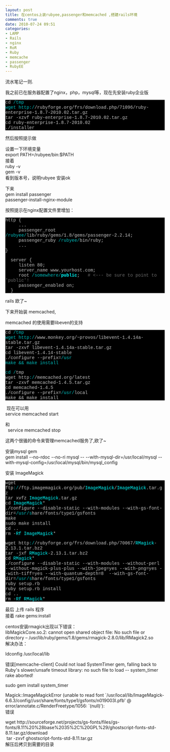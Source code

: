 ```yaml
---
layout: post
title: 在centos上装rubyee,passenger和memcached ,搭建rails环境
comments: true
date: 2010-07-24 09:51
categories:
- LAMP
- Rails
- nginx
- RoR
- Ruby
- memcache
- passenger
- RubyEE
---
```


<p>流水笔记一则.</p>
<p>我之前已在服务器配置了nginx，php，mysql等，现在先安装ruby企业版</p>
<div class="source" style='font-family: "[object HTMLOptionElement]","Consolas","Lucida Console","Courier New"; color: #c0c0c0; background-color: #000000;'>
<span style="color: #c0c0c0;">cd</span><span style="color: #00bbbb;"> /tmp</span><br /><span style="color: #00bbbb;">wget http:/</span><span style="color: #c0c0c0;">/</span><span style="color: #c0c0c0;">rubyforge</span><span style="color: #c0c0c0;">.</span><span style="color: #c0c0c0;">org</span><span style="color: #c0c0c0;">/</span><span style="color: #c0c0c0;">frs</span><span style="color: #c0c0c0;">/</span><span style="color: #c0c0c0;">download</span><span style="color: #c0c0c0;">.</span><span style="color: #c0c0c0;">php</span><span style="color: #c0c0c0;">/</span><span style="color: #c0c0c0;">71096</span><span style="color: #c0c0c0;">/</span><span style="color: #c0c0c0;">ruby</span><span style="color: #c0c0c0;">-</span><span style="color: #c0c0c0;">enterprise</span><span style="color: #c0c0c0;">-</span><span style="color: #c0c0c0;">1</span><span style="color: #c0c0c0;">.</span><span style="color: #c0c0c0;">8</span><span style="color: #c0c0c0;">.</span><span style="color: #c0c0c0;">7</span><span style="color: #c0c0c0;">-</span><span style="color: #c0c0c0;">2010</span><span style="color: #c0c0c0;">.</span><span style="color: #c0c0c0;">02</span><span style="color: #c0c0c0;">.</span><span style="color: #c0c0c0;">tar</span><span style="color: #c0c0c0;">.</span><span style="color: #c0c0c0;">gz</span><br /><span style="color: #c0c0c0;">tar</span> <span style="color: #c0c0c0;">-</span><span style="color: #c0c0c0;">xzvf</span> <span style="color: #c0c0c0;">ruby</span><span style="color: #c0c0c0;">-</span><span style="color: #c0c0c0;">enterprise</span><span style="color: #c0c0c0;">-</span><span style="color: #c0c0c0;">1</span><span style="color: #c0c0c0;">.</span><span style="color: #c0c0c0;">8</span><span style="color: #c0c0c0;">.</span><span style="color: #c0c0c0;">7</span><span style="color: #c0c0c0;">-</span><span style="color: #c0c0c0;">2010</span><span style="color: #c0c0c0;">.</span><span style="color: #c0c0c0;">02</span><span style="color: #c0c0c0;">.</span><span style="color: #c0c0c0;">tar</span><span style="color: #c0c0c0;">.</span><span style="color: #c0c0c0;">gz</span><br /><span style="color: #c0c0c0;">cd</span> <span style="color: #c0c0c0;">ruby</span><span style="color: #c0c0c0;">-</span><span style="color: #c0c0c0;">enterprise</span><span style="color: #c0c0c0;">-</span><span style="color: #c0c0c0;">1</span><span style="color: #c0c0c0;">.</span><span style="color: #c0c0c0;">8</span><span style="color: #c0c0c0;">.</span><span style="color: #c0c0c0;">7</span><span style="color: #c0c0c0;">-</span><span style="color: #c0c0c0;">2010</span><span style="color: #c0c0c0;">.</span><span style="color: #c0c0c0;">02</span><br /><span style="color: #c0c0c0;">.</span><span style="color: #c0c0c0;">/installer</span>
</div>
<p>然后按照提示做</p>
<p><!--more--></p>
<p>设置一下环境变量 <br />export PATH=/rubyee/bin:$PATH<br />接着<br />ruby -v<br />gem -v<br />看到版本号，说明rubyee 安装ok</p>
<p>下来<br />gem install passenger<br />passenger-install-nginx-module</p>
<p>按照提示在nginx配置文件里增加：</p>
<div class="source" style='font-family: "[object HTMLOptionElement]","Consolas","Lucida Console","Courier New"; color: #c0c0c0; background-color: #000000;'>
<p><span style="color: #c0c0c0;">http</span> <span style="color: #c0c0c0;">{</span><br />     <span style="color: #c0c0c0;">.</span><span style="color: #c0c0c0;">.</span><span style="color: #c0c0c0;">.</span><br />     <span style="color: #c0c0c0;">passenger_root</span><span style="color: #00bbbb;"> /rubyee/</span><span style="color: #c0c0c0;">lib</span><span style="color: #c0c0c0;">/</span><span style="color: #c0c0c0;">ruby</span><span style="color: #c0c0c0;">/</span><span style="color: #c0c0c0;">gems</span><span style="color: #c0c0c0;">/</span><span style="color: #c0c0c0;">1</span><span style="color: #c0c0c0;">.</span><span style="color: #c0c0c0;">8</span><span style="color: #c0c0c0;">/</span><span style="color: #c0c0c0;">gems</span><span style="color: #c0c0c0;">/</span><span style="color: #c0c0c0;">passenger</span><span style="color: #c0c0c0;">-</span><span style="color: #c0c0c0;">2</span><span style="color: #c0c0c0;">.</span><span style="color: #c0c0c0;">2</span><span style="color: #c0c0c0;">.</span><span style="color: #c0c0c0;">14</span>;<br />     <span style="color: #c0c0c0;">passenger_ruby</span><span style="color: #00bbbb;"> /rubyee/</span><span style="color: #c0c0c0;">bin</span><span style="color: #c0c0c0;">/</span><span style="color: #c0c0c0;">ruby</span>;<br />     <span style="color: #c0c0c0;">.</span><span style="color: #c0c0c0;">.</span><span style="color: #c0c0c0;">.</span><br /><span style="color: #c0c0c0;">}</span></p>
<p>  <span style="color: #c0c0c0;">server</span> <span style="color: #c0c0c0;">{</span><br />     <span style="color: #c0c0c0;">listen</span> <span style="color: #c0c0c0;">80</span>;<br />     <span style="color: #c0c0c0;">server_name</span> <span style="color: #c0c0c0;">www</span><span style="color: #c0c0c0;">.</span><span style="color: #c0c0c0;">yourhost</span><span style="color: #c0c0c0;">.</span><span style="color: #c0c0c0;">com</span>;<br />     <span style="color: #c0c0c0;">root</span><span style="color: #00bbbb;"> /somewhere/</span><span style="color: #00ffff; font-weight: bold;">public</span>;   <span style="color: #696969;"># &lt;--- be sure to point to 'public'!</span><br />     <span style="color: #c0c0c0;">passenger_enabled</span> <span style="color: #c0c0c0;">on</span>;<br />  <span style="color: #c0c0c0;">}</span></p>
</div>
<p>rails 欧了~</p>
<p>下来开始装 memcached,</p>
<p>memcached 的使用需要libeven的支持</p>
<div class="source" style='font-family: "[object HTMLOptionElement]","Consolas","Lucida Console","Courier New"; color: #c0c0c0; background-color: #000000;'>
<p><span style="color: #c0c0c0;">cd</span><span style="color: #00bbbb;"> /tmp</span><br /><span style="color: #00bbbb;">wget http:/</span><span style="color: #c0c0c0;">/</span><span style="color: #c0c0c0;">www</span><span style="color: #c0c0c0;">.</span><span style="color: #c0c0c0;">monkey</span><span style="color: #c0c0c0;">.</span><span style="color: #c0c0c0;">org</span><span style="color: #c0c0c0;">/~</span><span style="color: #c0c0c0;">provos</span><span style="color: #c0c0c0;">/</span><span style="color: #c0c0c0;">libevent</span><span style="color: #c0c0c0;">-</span><span style="color: #c0c0c0;">1</span><span style="color: #c0c0c0;">.</span><span style="color: #c0c0c0;">4</span><span style="color: #c0c0c0;">.</span><span style="color: #c0c0c0;">14</span><span style="color: #c0c0c0;">a</span><span style="color: #c0c0c0;">-</span><span style="color: #c0c0c0;">stable</span><span style="color: #c0c0c0;">.</span><span style="color: #c0c0c0;">tar</span><span style="color: #c0c0c0;">.</span><span style="color: #c0c0c0;">gz</span><br /><span style="color: #c0c0c0;">tar</span> <span style="color: #c0c0c0;">-</span><span style="color: #c0c0c0;">zxvf</span> <span style="color: #c0c0c0;">libevent</span><span style="color: #c0c0c0;">-</span><span style="color: #c0c0c0;">1</span><span style="color: #c0c0c0;">.</span><span style="color: #c0c0c0;">4</span><span style="color: #c0c0c0;">.</span><span style="color: #c0c0c0;">14</span><span style="color: #c0c0c0;">a</span><span style="color: #c0c0c0;">-</span><span style="color: #c0c0c0;">stable</span><span style="color: #c0c0c0;">.</span><span style="color: #c0c0c0;">tar</span><span style="color: #c0c0c0;">.</span><span style="color: #c0c0c0;">gz</span><br /><span style="color: #c0c0c0;">cd</span> <span style="color: #c0c0c0;">libevent</span><span style="color: #c0c0c0;">-</span><span style="color: #c0c0c0;">1</span><span style="color: #c0c0c0;">.</span><span style="color: #c0c0c0;">4</span><span style="color: #c0c0c0;">.</span><span style="color: #c0c0c0;">14</span><span style="color: #c0c0c0;">-</span><span style="color: #c0c0c0;">stable</span><br /><span style="color: #c0c0c0;">.</span><span style="color: #c0c0c0;">/configure</span> <span style="color: #c0c0c0;">--</span><span style="color: #c0c0c0;">prefix</span><span style="color: #c0c0c0;">=</span><span style="color: #00bbbb;">/usr</span><br /><span style="color: #00bbbb;">make &amp;&amp; make install</span></p>
<p><span style="color: #00bbbb;">cd /</span><span style="color: #c0c0c0;">tmp</span><br /><span style="color: #c0c0c0;">wget</span> <span style="color: #c0c0c0;">http</span><span style="color: #00bbbb;">:/</span><span style="color: #c0c0c0;">/</span><span style="color: #c0c0c0;">memcached</span><span style="color: #c0c0c0;">.</span><span style="color: #c0c0c0;">org</span><span style="color: #c0c0c0;">/</span><span style="color: #c0c0c0;">latest</span><br /><span style="color: #c0c0c0;">tar</span> <span style="color: #c0c0c0;">-</span><span style="color: #c0c0c0;">zxvf</span> <span style="color: #c0c0c0;">memcached</span><span style="color: #c0c0c0;">-</span><span style="color: #c0c0c0;">1</span><span style="color: #c0c0c0;">.</span><span style="color: #c0c0c0;">4</span><span style="color: #c0c0c0;">.</span><span style="color: #c0c0c0;">5</span><span style="color: #c0c0c0;">.</span><span style="color: #c0c0c0;">tar</span><span style="color: #c0c0c0;">.</span><span style="color: #c0c0c0;">gz</span><br /><span style="color: #c0c0c0;">cd</span> <span style="color: #c0c0c0;">memcached</span><span style="color: #c0c0c0;">-</span><span style="color: #c0c0c0;">1</span><span style="color: #c0c0c0;">.</span><span style="color: #c0c0c0;">4</span><span style="color: #c0c0c0;">.</span><span style="color: #c0c0c0;">5</span><br /><span style="color: #c0c0c0;">.</span><span style="color: #c0c0c0;">/configure</span> <span style="color: #c0c0c0;">--</span><span style="color: #c0c0c0;">prefix</span><span style="color: #c0c0c0;">=</span><span style="color: #00bbbb;">/usr/</span><span style="color: #c0c0c0;">local</span><br /><span style="color: #c0c0c0;">make</span> <span style="color: #c0c0c0;">&amp;&amp;</span> <span style="color: #c0c0c0;">make</span> <span style="color: #c0c0c0;">install</span></p>
</div>
<p> 现在可以用<br />service memcached start  </p>
<p>和<br />  service memcached stop  </p>
<p>这两个很骚的命令来管理memcached服务了,欧了~</p>
<p>安装mysql gem<br />gem install --no-rdoc --no-ri mysql -- --with-mysql-dir=/usr/local/mysql --with-mysql-config=/usr/local/mysql/bin/mysql_config</p>
<p>安装 ImageMagick</p>
<div class="source" style='font-family: "[object HTMLOptionElement]","Consolas","Lucida Console","Courier New"; color: #c0c0c0; background-color: #000000;'>
<p><span style="color: #c0c0c0;">wget</span> <span style="color: #c0c0c0;">ftp</span><span style="color: #00bbbb;">:/</span><span style="color: #c0c0c0;">/</span><span style="color: #c0c0c0;">ftp</span><span style="color: #c0c0c0;">.</span><span style="color: #c0c0c0;">imagemagick</span><span style="color: #c0c0c0;">.</span><span style="color: #c0c0c0;">org</span><span style="color: #c0c0c0;">/</span><span style="color: #c0c0c0;">pub</span><span style="color: #c0c0c0;">/</span><span style="color: #00ffff;">ImageMagick</span><span style="color: #c0c0c0;">/</span><span style="color: #00ffff;">ImageMagick</span><span style="color: #c0c0c0;">.</span><span style="color: #c0c0c0;">tar</span><span style="color: #c0c0c0;">.</span><span style="color: #c0c0c0;">gz</span><br /><span style="color: #c0c0c0;">tar</span> <span style="color: #c0c0c0;">xvfz</span> <span style="color: #00ffff;">ImageMagick</span><span style="color: #c0c0c0;">.</span><span style="color: #c0c0c0;">tar</span><span style="color: #c0c0c0;">.</span><span style="color: #c0c0c0;">gz</span><br /><span style="color: #c0c0c0;">cd</span> <span style="color: #00ffff;">ImageMagick</span><span style="color: #c0c0c0;">*</span><br /><span style="color: #c0c0c0;">.</span><span style="color: #c0c0c0;">/configure</span> <span style="color: #c0c0c0;">--</span><span style="color: #c0c0c0;">disable</span><span style="color: #c0c0c0;">-</span><span style="color: #c0c0c0;">static</span> <span style="color: #c0c0c0;">--</span><span style="color: #c0c0c0;">with</span><span style="color: #c0c0c0;">-</span><span style="color: #c0c0c0;">modules</span> <span style="color: #c0c0c0;">--</span><span style="color: #c0c0c0;">with</span><span style="color: #c0c0c0;">-</span><span style="color: #c0c0c0;">gs</span><span style="color: #c0c0c0;">-</span><span style="color: #c0c0c0;">font</span><span style="color: #c0c0c0;">-</span><span style="color: #c0c0c0;">dir</span><span style="color: #c0c0c0;">=</span><span style="color: #00bbbb;">/usr/s</span><span style="color: #c0c0c0;">hare</span><span style="color: #c0c0c0;">/</span><span style="color: #c0c0c0;">fonts</span><span style="color: #c0c0c0;">/</span><span style="color: #c0c0c0;">type1</span><span style="color: #c0c0c0;">/</span><span style="color: #c0c0c0;">gsfonts</span><br /><span style="color: #c0c0c0;">make</span><br /><span style="color: #c0c0c0;">sudo</span> <span style="color: #c0c0c0;">make</span> <span style="color: #c0c0c0;">install</span><br /><span style="color: #c0c0c0;">cd</span> <span style="color: #c0c0c0;">.</span><span style="color: #c0c0c0;">.</span><br /><span style="color: #c0c0c0;">rm</span> <span style="color: #c0c0c0;">-</span><span style="color: #00ffff;">Rf</span> <span style="color: #00ffff;">ImageMagick</span><span style="color: #c0c0c0;">*</span></p>
<p><span style="color: #c0c0c0;">wget</span> <span style="color: #c0c0c0;">http</span><span style="color: #00bbbb;">:/</span><span style="color: #c0c0c0;">/</span><span style="color: #c0c0c0;">rubyforge</span><span style="color: #c0c0c0;">.</span><span style="color: #c0c0c0;">org</span><span style="color: #c0c0c0;">/</span><span style="color: #c0c0c0;">frs</span><span style="color: #c0c0c0;">/</span><span style="color: #c0c0c0;">download</span><span style="color: #c0c0c0;">.</span><span style="color: #c0c0c0;">php</span><span style="color: #c0c0c0;">/</span><span style="color: #c0c0c0;">70067</span><span style="color: #c0c0c0;">/</span><span style="color: #00ffff;">RMagick</span><span style="color: #c0c0c0;">-</span><span style="color: #c0c0c0;">2</span><span style="color: #c0c0c0;">.</span><span style="color: #c0c0c0;">13</span><span style="color: #c0c0c0;">.</span><span style="color: #c0c0c0;">1</span><span style="color: #c0c0c0;">.</span><span style="color: #c0c0c0;">tar</span><span style="color: #c0c0c0;">.</span><span style="color: #c0c0c0;">bz2</span><br /><span style="color: #c0c0c0;">tar</span> <span style="color: #c0c0c0;">-</span><span style="color: #c0c0c0;">jxf</span> <span style="color: #00ffff;">RMagick</span><span style="color: #c0c0c0;">-</span><span style="color: #c0c0c0;">2</span><span style="color: #c0c0c0;">.</span><span style="color: #c0c0c0;">13</span><span style="color: #c0c0c0;">.</span><span style="color: #c0c0c0;">1</span><span style="color: #c0c0c0;">.</span><span style="color: #c0c0c0;">tar</span><span style="color: #c0c0c0;">.</span><span style="color: #c0c0c0;">bz2</span><br /><span style="color: #c0c0c0;">cd</span> <span style="color: #00ffff;">RMagick</span><span style="color: #c0c0c0;">*</span><br /><span style="color: #c0c0c0;">.</span><span style="color: #c0c0c0;">/configure</span> <span style="color: #c0c0c0;">--</span><span style="color: #c0c0c0;">disable</span><span style="color: #c0c0c0;">-</span><span style="color: #c0c0c0;">static</span> <span style="color: #c0c0c0;">--</span><span style="color: #c0c0c0;">with</span><span style="color: #c0c0c0;">-</span><span style="color: #c0c0c0;">modules</span> <span style="color: #c0c0c0;">--</span><span style="color: #c0c0c0;">without</span><span style="color: #c0c0c0;">-</span><span style="color: #c0c0c0;">perl</span> <span style="color: #c0c0c0;">--</span><span style="color: #c0c0c0;">without</span><span style="color: #c0c0c0;">-</span><span style="color: #c0c0c0;">magick</span><span style="color: #c0c0c0;">-</span><span style="color: #c0c0c0;">plus</span><span style="color: #c0c0c0;">-</span><span style="color: #c0c0c0;">plus</span> <span style="color: #c0c0c0;">--</span><span style="color: #c0c0c0;">with</span><span style="color: #c0c0c0;">-</span><span style="color: #c0c0c0;">jpeg</span><span style="color: #c0c0c0;">=</span><span style="color: #c0c0c0;">yes</span> <span style="color: #c0c0c0;">--</span><span style="color: #c0c0c0;">with</span><span style="color: #c0c0c0;">-</span><span style="color: #c0c0c0;">png</span><span style="color: #c0c0c0;">=</span><span style="color: #c0c0c0;">yes</span> <span style="color: #c0c0c0;">--</span><span style="color: #c0c0c0;">with</span><span style="color: #c0c0c0;">-</span><span style="color: #c0c0c0;">tiff</span><span style="color: #c0c0c0;">=</span><span style="color: #c0c0c0;">yes</span> <span style="color: #c0c0c0;">--</span><span style="color: #c0c0c0;">with</span><span style="color: #c0c0c0;">-</span><span style="color: #c0c0c0;">quantum</span><span style="color: #c0c0c0;">-</span><span style="color: #c0c0c0;">depth</span><span style="color: #c0c0c0;">=</span><span style="color: #c0c0c0;">8</span>  <span style="color: #c0c0c0;">--</span><span style="color: #c0c0c0;">with</span><span style="color: #c0c0c0;">-</span><span style="color: #c0c0c0;">gs</span><span style="color: #c0c0c0;">-</span><span style="color: #c0c0c0;">font</span><span style="color: #c0c0c0;">-</span><span style="color: #c0c0c0;">dir</span><span style="color: #c0c0c0;">=</span><span style="color: #00bbbb;">/usr/s</span><span style="color: #c0c0c0;">hare</span><span style="color: #c0c0c0;">/</span><span style="color: #c0c0c0;">fonts</span><span style="color: #c0c0c0;">/</span><span style="color: #c0c0c0;">type1</span><span style="color: #c0c0c0;">/</span><span style="color: #c0c0c0;">gsfonts</span><br /><span style="color: #c0c0c0;">ruby</span> <span style="color: #c0c0c0;">setup</span><span style="color: #c0c0c0;">.</span><span style="color: #c0c0c0;">rb</span><br /><span style="color: #c0c0c0;">ruby</span> <span style="color: #c0c0c0;">setup</span><span style="color: #c0c0c0;">.</span><span style="color: #c0c0c0;">rb</span> <span style="color: #c0c0c0;">install</span><br /><span style="color: #c0c0c0;">cd</span> <span style="color: #c0c0c0;">.</span><span style="color: #c0c0c0;">.</span><br /><span style="color: #c0c0c0;">rm</span> <span style="color: #c0c0c0;">-</span><span style="color: #00ffff;">Rf</span> <span style="color: #00ffff;">RMagick</span><span style="color: #c0c0c0;">*</span></p>
</div>
<p>最后 上传 rails 程序<br />接着 rake gems:install</p>
<p>centos安装rmagick出现以下错误：<br />libMagickCore.so.2: cannot open shared object file: No such file or directory – /usr/lib/ruby/gems/1.8/gems/rmagick-2.8.0/lib/RMagick2.so<br />解决办法：</p>
<p>ldconfig /usr/local/lib</p>
<p>错误[memcache-client] Could not load SystemTimer gem, falling back to Ruby's slower/unsafe timeout library: no such file to load -- system_timer<br />rake aborted!</p>
<p>sudo gem install system_timer</p>
<p>Magick::ImageMagickError (unable to read font `/usr/local/lib/ImageMagick-6.6.3/config//usr/share/fonts/type1/gsfonts/n019003l.pfb' @ error/annotate.c/RenderFreetype/1056: `(null)'):<br />错误</p>
<p>wget http://sourceforge.net/projects/gs-fonts/files/gs-fonts/8.11%20%28base%2035%2C%20GPL%29/ghostscript-fonts-std-8.11.tar.gz/download<br /> tar -zxvf ghostscript-fonts-std-8.11.tar.gz<br />解压后拷贝到需要的目录</p>				
